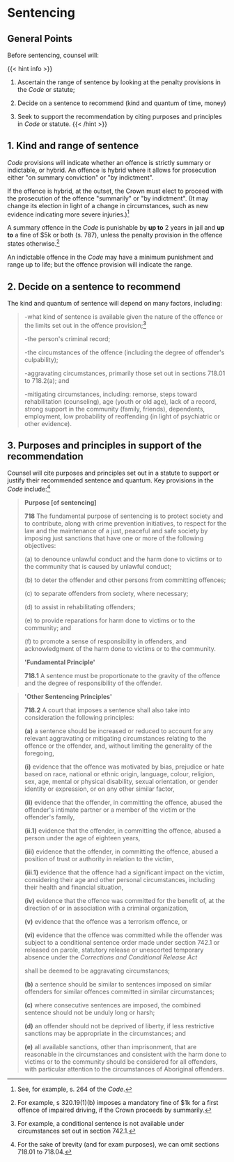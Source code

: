 # Sentencing

## General Points

Before sentencing, counsel will:

{{< hint info >}}
1.  Ascertain the range of sentence by looking at the penalty provisions
    in the *Code* or statute;

2.  Decide on a sentence to recommend (kind and quantum of time, money)

3.  Seek to support the recommendation by citing purposes and principles
    in *Code* or statute.
{{< /hint >}}

## 1\. Kind and range of sentence

*Code* provisions will indicate whether an offence is strictly summary
or indictable, or hybrid. An offence is hybrid where it allows for
prosecution either "on summary conviction" or "by indictment".

If the offence is hybrid, at the outset, the Crown must elect to proceed
with the prosecution of the offence "summarily" or "by indictment". (It
may change its election in light of a change in circumstances, such as
new evidence indicating more severe injuries.)[^1]

A summary offence in the *Code* is punishable by **up to** 2 years in
jail and **up to** a fine of \$5k or both (s. 787), unless the penalty
provision in the offence states otherwise.[^2]

An indictable offence in the *Code* may have a minimum punishment and
range up to life; but the offence provision will indicate the range.

## 2\. Decide on a sentence to recommend

The kind and quantum of sentence will depend on many factors, including:

> -what kind of sentence is available given the nature of the offence or
> the limits set out in the offence provision;[^3]
>
> -the person's criminal record;
>
> -the circumstances of the offence (including the degree of offender's
> culpability);
>
> -aggravating circumstances, primarily those set out in sections 718.01
> to 718.2(a); and
>
> -mitigating circumstances, including: remorse, steps toward
> rehabilitation (counseling), age (youth or old age), lack of a record,
> strong support in the community (family, friends), dependents,
> employment, low probability of reoffending (in light of psychiatric or
> other evidence).

## 3\. Purposes and principles in support of the recommendation

Counsel will cite purposes and principles set out in a statute to
support or justify their recommended sentence and quantum. Key
provisions in the *Code* include:[^4]

> **Purpose \[of sentencing\]**
>
> **718** The fundamental purpose of sentencing is to protect society
> and to contribute, along with crime prevention initiatives, to respect
> for the law and the maintenance of a just, peaceful and safe society
> by imposing just sanctions that have one or more of the following
> objectives:
>
> (a) to denounce unlawful conduct and the harm done to victims or to
> the community that is caused by unlawful conduct;
>
> (b) to deter the offender and other persons from committing offences;
>
> (c) to separate offenders from society, where necessary;
>
> (d) to assist in rehabilitating offenders;
>
> (e) to provide reparations for harm done to victims or to the
> community; and
>
> (f) to promote a sense of responsibility in offenders, and
> acknowledgment of the harm done to victims or to the community.
>
> **'Fundamental Principle'**
>
> **718.1** A sentence must be proportionate to the gravity of the
> offence and the degree of responsibility of the offender.

> **'Other Sentencing Principles'**
>
> **718.2** A court that imposes a sentence shall also take into
> consideration the following principles:
>
> **(a)** a sentence should be increased or reduced to account for any
> relevant aggravating or mitigating circumstances relating to the
> offence or the offender, and, without limiting the generality of the
> foregoing,
>
> **(i)** evidence that the offence was motivated by bias, prejudice or
> hate based on race, national or ethnic origin, language, colour,
> religion, sex, age, mental or physical disability, sexual orientation,
> or gender identity or expression, or on any other similar factor,
>
> **(ii)** evidence that the offender, in committing the offence, abused
> the offender's intimate partner or a member of the victim or the
> offender's family,
>
> **(ii.1)** evidence that the offender, in committing the offence,
> abused a person under the age of eighteen years,
>
> **(iii)** evidence that the offender, in committing the offence,
> abused a position of trust or authority in relation to the victim,
>
> **(iii.1)** evidence that the offence had a significant impact on the
> victim, considering their age and other personal circumstances,
> including their health and financial situation,
>
> **(iv)** evidence that the offence was committed for the benefit of,
> at the direction of or in association with a criminal organization,
>
> **(v)** evidence that the offence was a terrorism offence, or
>
> **(vi)** evidence that the offence was committed while the offender
> was subject to a conditional sentence order made under section 742.1
> or released on parole, statutory release or unescorted temporary
> absence under the *Corrections and Conditional Release Act*
>
> shall be deemed to be aggravating circumstances;
>
> **(b)** a sentence should be similar to sentences imposed on similar
> offenders for similar offences committed in similar circumstances;
>
> **(c)** where consecutive sentences are imposed, the combined sentence
> should not be unduly long or harsh;
>
> **(d)** an offender should not be deprived of liberty, if less
> restrictive sanctions may be appropriate in the circumstances; and
>
> **(e)** all available sanctions, other than imprisonment, that are
> reasonable in the circumstances and consistent with the harm done to
> victims or to the community should be considered for all offenders,
> with particular attention to the circumstances of Aboriginal
> offenders.

[^1]: See, for example, s. 264 of the *Code*.

[^2]: For example, s 320.19(1)(b) imposes a mandatory fine of \$1k for a
    first offence of impaired driving, if the Crown proceeds by
    summarily.

[^3]: For example, a conditional sentence is not available under
    circumstances set out in section 742.1.

[^4]: For the sake of brevity (and for exam purposes), we can omit
    sections 718.01 to 718.04.
